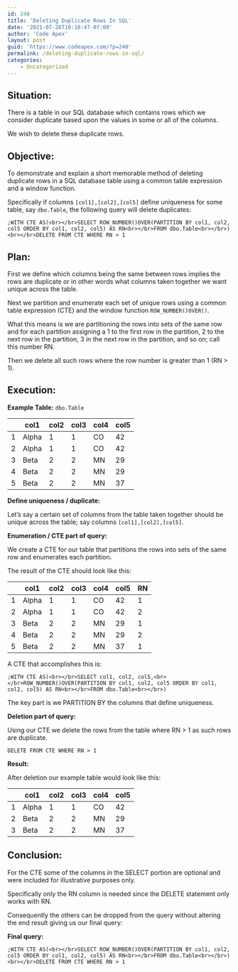 ```yaml
---
id: 240
title: 'Deleting Duplicate Rows In SQL'
date: '2021-07-26T10:10:47-07:00'
author: 'Code Apex'
layout: post
guid: 'https://www.codeapex.com/?p=240'
permalink: /deleting-duplicate-rows-in-sql/
categories:
    - Uncategorized
---
```


## Situation:

There is a table in our SQL database which contains rows which we consider duplicate based upon the values in some or all of the columns.

We wish to delete these duplicate rows.

## Objective:

To demonstrate and explain a short memorable method of deleting duplicate rows in a SQL database table using a common table expression and a window function.

Specifically if columns `[col1],[col2],[col5]` define uniqueness for some table, say `dbo.Table`, the following query will delete duplicates:

`;WITH CTE AS(<br></br>SELECT ROW_NUMBER()OVER(PARTITION BY col1, col2, col5 ORDER BY col1, col2, col5) AS RN<br></br>FROM dbo.Table<br></br>)<br></br>DELETE FROM CTE WHERE RN > 1`

## Plan:

First we define which columns being the same between rows implies the rows are duplicate or in other words what columns taken together we want unique across the table.

Next we partition and enumerate each set of unique rows using a common table expression (CTE) and the window function `ROW_NUMBER()OVER()`.

What this means is we are partitioning the rows into sets of the same row and for each partition assigning a 1 to the first row in the partition, 2 to the next row in the partition, 3 in the next row in the partition, and so on; call this number RN.

Then we delete all such rows where the row number is greater than 1 (RN &gt; 1).

## Execution:

**Example Table:** `dbo.Table`

|  | col1 | col2 | col3 | col4 | col5 |
|---|---|---|---|---|---|
| 1 | Alpha | 1 | 1 | CO | 42 |
| 2 | Alpha | 1 | 1 | CO | 42 |
| 3 | Beta | 2 | 2 | MN | 29 |
| 4 | Beta | 2 | 2 | MN | 29 |
| 5 | Beta | 2 | 2 | MN | 37 |

**Define uniqueness / duplicate:**

Let’s say a certain set of columns from the table taken together should be unique across the table; say columns `[col1],[col2],[col5]`.

**Enumeration / CTE part of query:**

We create a CTE for our table that partitions the rows into sets of the same row and enumerates each partition.

The result of the CTE should look like this:

|  | col1 | col2 | col3 | col4 | col5 | RN |
|---|---|---|---|---|---|---|
| 1 | Alpha | 1 | 1 | CO | 42 | 1 |
| 2 | Alpha | 1 | 1 | CO | 42 | 2 |
| 3 | Beta | 2 | 2 | MN | 29 | 1 |
| 4 | Beta | 2 | 2 | MN | 29 | 2 |
| 5 | Beta | 2 | 2 | MN | 37 | 1 |

A CTE that accomplishes this is:

`;WITH CTE AS(<br></br>SELECT col1, col2, col5,<br></br>ROW_NUMBER()OVER(PARTITION BY col1, col2, col5 ORDER BY col1, col2, col5) AS RN<br></br>FROM dbo.Table<br></br>)`

The key part is we PARTITION BY the columns that define uniqueness.

**Deletion part of query:**

Using our CTE we delete the rows from the table where RN &gt; 1 as such rows are duplicate.

`DELETE FROM CTE WHERE RN > 1`

**Result:**

After deletion our example table would look like this:

|  | col1 | col2 | col3 | col4 | col5 |
|---|---|---|---|---|---|
| 1 | Alpha | 1 | 1 | CO | 42 |
| 2 | Beta | 2 | 2 | MN | 29 |
| 3 | Beta | 2 | 2 | MN | 37 |

## Conclusion:

For the CTE some of the columns in the SELECT portion are optional and were included for illustrative purposes only.

Specifically only the RN column is needed since the DELETE statement only works with RN.

Consequently the others can be dropped from the query without altering the end result giving us our final query:

**Final query:**

`;WITH CTE AS(<br></br>SELECT ROW_NUMBER()OVER(PARTITION BY col1, col2, col5 ORDER BY col1, col2, col5) AS RN<br></br>FROM dbo.Table<br></br>)<br></br>DELETE FROM CTE WHERE RN > 1`